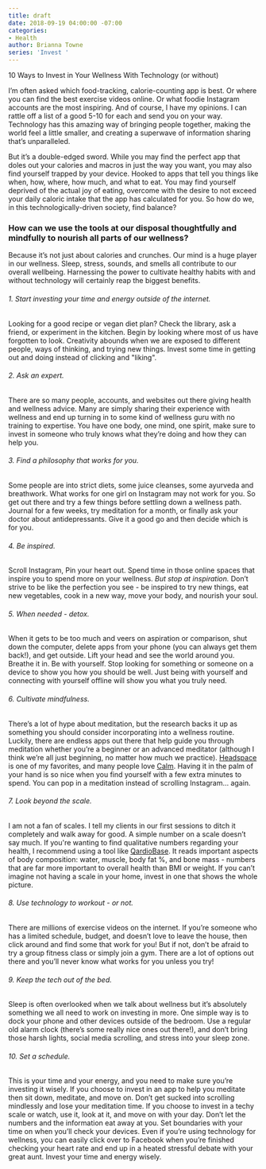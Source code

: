 ```yaml
---
title: draft
date: 2018-09-19 04:00:00 -07:00
categories:
- Health
author: Brianna Towne
series: 'Invest '
---
```


10 Ways to Invest in Your Wellness With Technology (or without)

I’m often asked which food-tracking, calorie-counting app is best. Or where you can find the best exercise videos online. Or what foodie Instagram accounts are the most inspiring. And of course, I have my opinions. I can rattle off a list of a good 5-10 for each and send you on your way. Technology has this amazing way of bringing people together, making the world feel a little smaller, and creating a superwave of information sharing that’s unparalleled. 

But it’s a double-edged sword. While you may find the perfect app that doles out your calories and macros in just the way you want, you may also find yourself trapped by your device. Hooked to apps that tell you things like when, how, where, how much, and what to eat. You may find yourself deprived of the actual joy of eating, overcome with the desire to not exceed your daily caloric intake that the app has calculated for you. So how do we, in this technologically-driven society, find balance? 

### How can we use the tools at our disposal thoughtfully and mindfully to nourish all parts of our wellness? 

Because it’s not just about calories and crunches. Our mind is a huge player in our wellness. Sleep, stress, sounds, and smells all contribute to our overall wellbeing. Harnessing the power to cultivate healthy habits with and without technology will certainly reap the biggest benefits.

###### 1. Start investing your time and energy outside of the internet. 

Looking for a good recipe or vegan diet plan? Check the library, ask a friend, or experiment in the kitchen. Begin by looking where most of us have forgotten to look. Creativity abounds when we are exposed to different people, ways of thinking, and trying new things. Invest some time in getting out and doing instead of clicking and "liking".

###### 2. Ask an expert. 

There are so many people, accounts, and websites out there giving health and wellness advice. Many are simply sharing their experience with wellness and end up turning in to some kind of wellness guru with no training to expertise. You have one body, one mind, one spirit, make sure to invest in someone who truly knows what they’re doing and how they can help you. 

###### 3. Find a philosophy that works for you. 

Some people are into strict diets, some juice cleanses, some ayurveda and breathwork. What works for one girl on Instagram may not work for you. So get out there and try a few things before settling down a wellness path. Journal for a few weeks, try meditation for a month, or finally ask your doctor about antidepressants. Give it a good go and then decide which is for you.

###### 4. Be inspired. 

Scroll Instagram, Pin your heart out. Spend time in those online spaces that inspire you to spend more on your wellness. _But stop at inspiration._ Don’t strive to be like the perfection you see - be inspired to try new things, eat new vegetables, cook in a new way, move your body, and nourish your soul.

###### 5. When needed - detox. 

When it gets to be too much and veers on aspiration or comparison, shut down the computer, delete apps from your phone (you can always get them back!), and get outside. Lift your head and see the world around you. Breathe it in. Be with yourself. Stop looking for something or someone on a device to show you how you should be well. Just being with yourself and connecting with yourself offline will show you what you truly need. 

###### 6. Cultivate mindfulness. 

There’s a lot of hype about meditation, but the research backs it up as something you should consider incorporating into a wellness routine. Luckily, there are endless apps out there that help guide you through meditation whether you’re a beginner or an advanced meditator (although I think we’re all just beginning, no matter how much we practice). [Headspace](https://www.headspace.com/) is one of my favorites, and many people love [Calm](https://www.calm.com/). Having it in the palm of your hand is so nice when you find yourself with a few extra minutes to spend. You can pop in a meditation instead of scrolling Instagram… again.

###### 7. Look beyond the scale. 

I am not a fan of scales. I tell my clients in our first sessions to ditch it completely and walk away for good. A simple number on a scale doesn’t say much. If you're wanting to find qualitative numbers regarding your health, I recommend using a tool like [QardioBase](https://www.getqardio.com/). It reads important aspects of body composition: water, muscle, body fat %, and bone mass - numbers that are far more important to overall health than BMI or weight. If you can’t imagine not having a scale in your home, invest in one that shows the whole picture. 

###### 8. Use technology to workout - or not. 

There are millions of exercise videos on the internet. If you’re someone who has a limited schedule, budget, and doesn’t love to leave the house, then click around and find some that work for you! But if not, don’t be afraid to try a group fitness class or simply join a gym. There are a lot of options out there and you’ll never know what works for you unless you try!

###### 9. Keep the tech out of the bed. 

Sleep is often overlooked when we talk about wellness but it’s absolutely something we all need to work on investing in more. One simple way is to dock your phone and other devices outside of the bedroom. Use a regular old alarm clock (there’s some really nice ones out there!), and don’t bring those harsh lights, social media scrolling, and stress into your sleep zone.

###### 10. Set a schedule. 

This is your time and your energy, and you need to make sure you’re investing it wisely. If you choose to invest in an app to help you meditate then sit down, meditate, and move on. Don’t get sucked into scrolling mindlessly and lose your meditation time. If you choose to invest in a techy scale or watch, use it, look at it, and move on with your day. Don’t let the numbers and the information eat away at you. Set boundaries with your time on when you’ll check your devices. Even if you’re using technology for wellness, you can easily click over to Facebook when you’re finished checking your heart rate and end up in a heated stressful debate with your great aunt. Invest your time and energy wisely.

